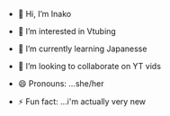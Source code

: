 - 👋 Hi, I’m Inako
- 👀 I’m interested in Vtubing
- 🌱 I’m currently learning Japanesse
- 💞️ I’m looking to collaborate on YT vids
  
- 😄 Pronouns: ...she/her
- ⚡ Fun fact: ...i'm actually very new

<!--- Inako is a ✨ special ✨ repository because its `README.md` (this file) appears on your GitHub profile.
